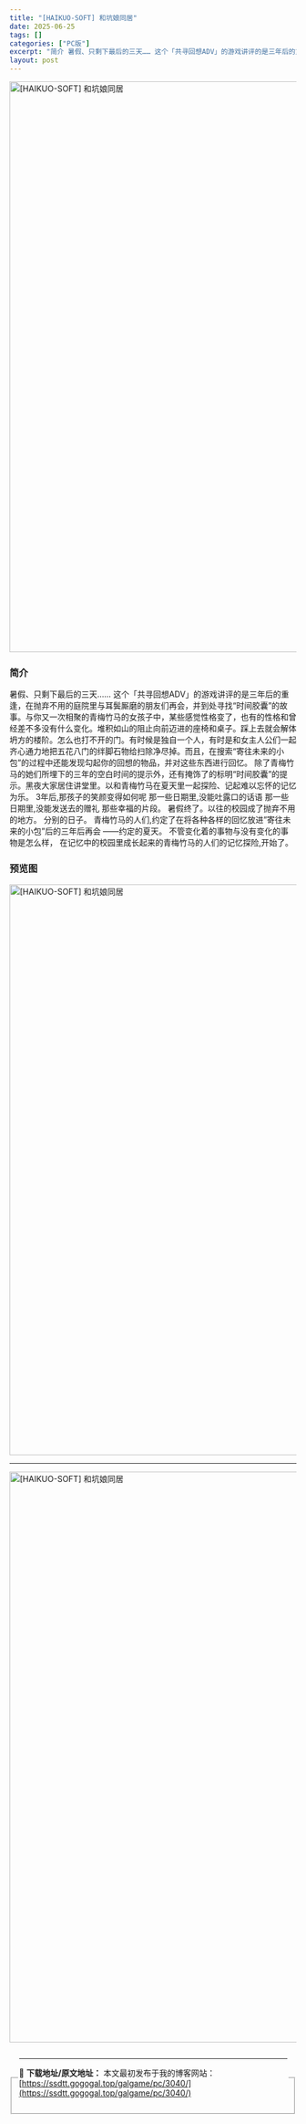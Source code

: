 ```yaml
---
title: "[HAIKUO-SOFT] 和坑娘同居"
date: 2025-06-25
tags: []
categories: ["PC版"]
excerpt: "简介 暑假、只剩下最后的三天…… 这个「共寻回想ADV」的游戏讲评的是三年后的重逢，在抛弃不用的庭院里与耳鬓厮磨的朋友们再会，并到处寻找“时间胶囊”的故事。与你又一次相聚的青梅竹马的女孩子中，某些感觉性格变了，也有的性格和曾经差不多没有什么变化。堆积如山的阻止向前迈进的座椅和桌子。踩上去就会解体坍方&hellip;"
layout: post
---
```



<p><img decoding="async"   src="https://ssdtt.gogogal.top/wp-content/uploads/2025/06/d0d4d-00.webp" loading="lazy" alt="[HAIKUO-SOFT] 和坑娘同居" style="display: block; margin-left: auto; margin-right: auto; width: 1000px;" /></p>
<div>
<h3>简介</h3>
</p></div>
<p>暑假、只剩下最后的三天…… 这个「共寻回想ADV」的游戏讲评的是三年后的重逢，在抛弃不用的庭院里与耳鬓厮磨的朋友们再会，并到处寻找“时间胶囊”的故事。与你又一次相聚的青梅竹马的女孩子中，某些感觉性格变了，也有的性格和曾经差不多没有什么变化。堆积如山的阻止向前迈进的座椅和桌子。踩上去就会解体坍方的楼阶。怎么也打不开的门。有时候是独自一个人，有时是和女主人公们一起齐心通力地把五花八门的绊脚石物给扫除净尽掉。而且，在搜索“寄往未来的小包”的过程中还能发现勾起你的回想的物品，并对这些东西进行回忆。 除了青梅竹马的她们所埋下的三年的空白时间的提示外，还有掩饰了的标明“时间胶囊”的提示。黑夜大家居住讲堂里。以和青梅竹马在夏天里一起探险、记起难以忘怀的记忆为乐。 3年后,那孩子的笑颜变得如何呢 那一些日期里,没能吐露口的话语 那一些日期里,没能发送去的赠礼 那些幸福的片段。 暑假终了。以往的校园成了抛弃不用的地方。 分别的日子。 青梅竹马的人们,约定了在将各种各样的回忆放进&#8221;寄往未来的小包&#8221;后的三年后再会 ――约定的夏天。 不管变化着的事物与没有变化的事物是怎么样， 在记忆中的校园里成长起来的青梅竹马的人们的记忆探险,开始了。</p>
<h3>预览图</h3>
<p><img decoding="async"   src="https://ssdtt.gogogal.top/wp-content/uploads/2025/06/a443f-01.webp" loading="lazy" alt="[HAIKUO-SOFT] 和坑娘同居" style="display: block; margin-left: auto; margin-right: auto; width: 1000px;" /></p>
<hr />
<p><img decoding="async"   src="https://ssdtt.gogogal.top/wp-content/uploads/2025/06/341e6-02.webp" loading="lazy" alt="[HAIKUO-SOFT] 和坑娘同居" style="display: block; margin-left: auto; margin-right: auto; width: 1000px;" /></p>
<div> </div>
<fieldset>
<legend>


---
📖 **下载地址/原文地址：** 本文最初发布于我的博客网站：[https://ssdtt.gogogal.top/galgame/pc/3040/](https://ssdtt.gogogal.top/galgame/pc/3040/)
